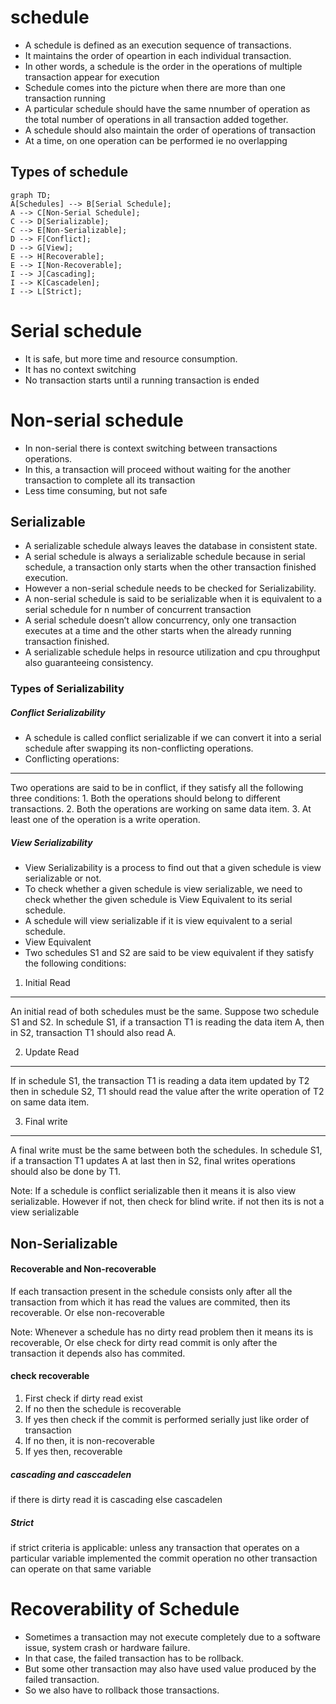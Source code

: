 # schedule
- A schedule is defined as an execution sequence of transactions.
- It maintains the order of opeartion in each individual transaction.
- In other words, a schedule is the order in the operations of multiple transaction appear for execution
- Schedule comes into the picture when there are more than one transaction running
- A particular schedule should have the same nnumber of operation as the total number of operations in all transaction added together.
- A schedule should also maintain the order of operations of transaction
- At a time, on one operation can be performed ie no overlapping

## Types of schedule

```mermaid
graph TD;
A[Schedules] --> B[Serial Schedule];
A --> C[Non-Serial Schedule];
C --> D[Serializable];
C --> E[Non-Serializable];
D --> F[Conflict];
D --> G[View];
E --> H[Recoverable];
E --> I[Non-Recoverable];
I --> J[Cascading];
I --> K[Cascadelen];
I --> L[Strict];
```
# Serial schedule
- It is safe, but more time and resource consumption.
- It has no context switching 
- No transaction starts until a running transaction is ended
# Non-serial schedule
- In non-serial there is context switching between transactions operations.
- In this, a transaction will proceed without waiting for the another transaction to complete all its transaction
- Less time consuming, but not safe

## Serializable
- A serializable schedule always leaves the database in consistent state.
- A serial schedule is always a serializable schedule because in serial schedule, a transaction only starts when the other transaction finished execution.
- However a non-serial schedule needs to be checked for Serializability.
- A non-serial schedule is said to be serializable when it is equivalent to a serial schedule for n number of concurrent transaction
- A serial schedule doesn’t allow concurrency, only one transaction executes at a time and the other starts when the already running transaction finished.
- A serializable schedule helps in resource utilization and cpu throughput also guaranteeing consistency.
### Types of Serializability
##### Conflict Serializability
- A schedule is called conflict serializable if we can convert it into a serial schedule after swapping its non-conflicting operations.
- Conflicting operations:
---
Two operations are said to be in conflict, if they satisfy all the following three conditions:
    1. Both the operations should belong to different transactions.
    2. Both the operations are working on same data item.
    3. At least one of the operation is a write operation.

#####  View Serializability
- View Serializability is a process to find out that a given schedule is view serializable or not.
- To check whether a given schedule is view serializable, we need to check whether the given schedule is View Equivalent to its serial schedule.
- A schedule will view serializable if it is view equivalent to a serial schedule.
- View Equivalent
- Two schedules S1 and S2 are said to be view equivalent if they satisfy the following conditions:

1. Initial Read
---
An initial read of both schedules must be the same.
Suppose two schedule S1 and S2.
In schedule S1, if a transaction T1 is reading the data item A, then in S2, transaction T1 should also read A.

2. Update Read
---
If in schedule S1, the transaction T1 is reading a data item updated by T2 then in schedule S2, T1 should read the value after the write operation of T2 on same data item.

3. Final write
---
A final write must be the same between both the schedules.
In schedule S1, if a transaction T1 updates A at last then in S2, final writes operations should also be done by T1.

Note: If a schedule is conflict serializable then it means it is also view serializable.
However if not, then check for blind write. if not then its is not a view serializable
## Non-Serializable
#### Recoverable and Non-recoverable
If each transaction present in the schedule consists only after all the transaction from which it has read the values are commited, then its recoverable.
Or else non-recoverable

Note: Whenever a schedule has no dirty read problem then it means its is recoverable,
Or else check for dirty read commit is only after the transaction it depends also has commited.

#### check recoverable
1. First check if dirty read exist
2. If no then the schedule is recoverable
3. If yes then check if the commit is performed serially just like order of transaction
4. If no then, it is non-recoverable
5. If yes then, recoverable

##### cascading and casccadelen
if there is dirty read it is cascading else cascadelen
##### Strict
if strict criteria is applicable:
    unless any transaction that operates on a particular variable implemented the commit operation no other transaction can operate on that same variable
# Recoverability of Schedule
- Sometimes a transaction may not execute completely due to a software issue, system crash or hardware failure.
- In that case, the failed transaction has to be rollback.
- But some other transaction may also have used value produced by the failed transaction.
- So we also have to rollback those transactions.
